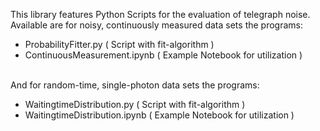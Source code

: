 This library features Python Scripts for the evaluation of telegraph noise.
Available are for noisy, continuously measured data sets the programs:
 - ProbabilityFitter.py 			    ( Script with fit-algorithm )
 - ContinuousMeasurement.ipynb	  ( Example Notebook for utilization )

 <br> And for random-time, single-photon data sets the programs:
 - WaitingtimeDistribution.py 		( Script with fit-algorithm )
 - WaitingtimeDistribution.ipynb	( Example Notebook for utilization )
